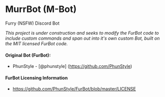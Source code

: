# MurrBot (M-Bot)
Furry (NSFW) Discord Bot

<i> This project is under construction and seeks to modify the FurBot code to include custom commands and span out into it's own custom Bot, built on the MIT licensed FurBot code.</i>



#### Original Bot (FurBot):
- PhunStyle - [@phunstyle] (https://github.com/PhunStyle)

#### FurBot Licensing Information
- https://github.com/PhunStyle/FurBot/blob/master/LICENSE